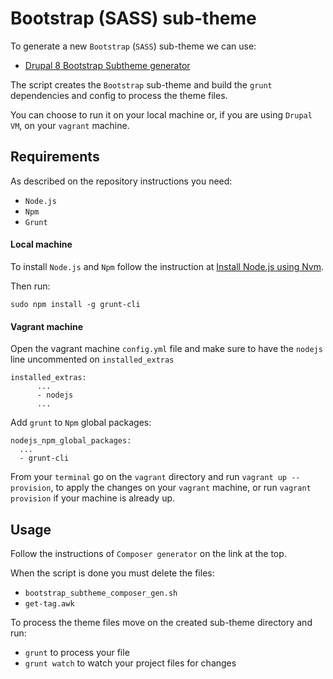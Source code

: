 # Bootstrap (SASS) sub-theme

To generate a new `Bootstrap` (`SASS`) sub-theme we can use:

* [Drupal 8 Bootstrap Subtheme generator](https://github.com/valeriopisapia/drupal8-bootstrap-subtheme-gen)

The script creates the `Bootstrap` sub-theme and build the `grunt` dependencies and config to process the theme files.

You can choose to run it on your local machine or, if you are using `Drupal VM`, on your `vagrant` machine.

## Requirements

As described on the repository instructions you need:

* `Node.js`
* `Npm`
* `Grunt`

#### Local machine

To install `Node.js` and `Npm` follow the instruction at [Install Node.js using Nvm](drupal_vm_eslint.md#1-install-nodejs-using-nvm).

Then run:

    sudo npm install -g grunt-cli

#### Vagrant machine

Open the vagrant machine `config.yml` file and make sure to have the `nodejs` line uncommented on `installed_extras`

    installed_extras:
          ...
          - nodejs
          ...

Add `grunt` to `Npm` global packages:

    nodejs_npm_global_packages:
      ...
      - grunt-cli

From your `terminal` go on the `vagrant` directory and run `vagrant up --provision`, to apply the changes on your `vagrant` machine, or run `vagrant provision` if your machine is already up.

## Usage

Follow the instructions of `Composer generator` on the link at the top.

When the script is done you must delete the files:

* `bootstrap_subtheme_composer_gen.sh`
* `get-tag.awk`

To process the theme files move on the created sub-theme directory and run:

* `grunt` to process your file
* `grunt watch` to watch your project files for changes